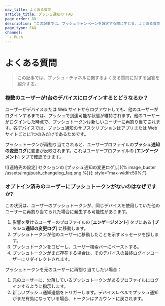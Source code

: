 ```yaml
---
nav_title: よくある質問
article_title: プッシュ通知の FAQ
page_order: 80
description: "この記事では、プッシュキャンペーンを設定する際に生じる、よくある質問を取り上げる。"
page_type: FAQ
channel:
  - Push
---
```


# よくある質問

> この記事では、プッシュ・チャネルに関するよくある質問に対する回答を紹介する。

### 複数のユーザーが1台のデバイスにログインするとどうなるか？

ユーザーがデバイスまたは Web サイトからログアウトしても、他のユーザーがログインするまでは、プッシュで到達可能な状態が維持されます。他のユーザーがログインした時点で、プッシュトークンは新しいユーザーに再割り当てされます。各デバイスでは、プッシュ通知のサブスクリプションはアプリまたは Web サイトごとに1つのみだけであるためです。

プッシュトークンが再割り当てされると、ユーザープロファイルの**プッシュ通知の変更ログ**に変更が反映されます。これはユーザープロファイルの [**エンゲージメント**] タブで確認できます。

![[連絡先の設定] セクションの [プッシュ通知の変更ログ]。]({% image_buster /assets/img/push_changelog_faq.png %}){: style="max-width:50%;"}

### オプトイン済みのユーザーにプッシュトークンがないのはなぜですか?

この状況は、ユーザーのプッシュトークンが、同じデバイスを使用していた他のユーザーに再割り当てられた場合に発生する可能性があります。

1. 影響を受けるユーザーのプロファイルの [**エンゲージメント**] タブにある [**プッシュ通知の変更ログ**] に移動します。
2. プッシュトークンが他のユーザーに移動したことを示すメッセージを探します。
3. プッシュトークンをコピーし、ユーザー検索バーにペーストする。 
4. プッシュトークンがまだ存在する場合は、そのデバイスの最終ログインユーザーにリダイレクトされます。

プッシュトークンを元のユーザーに再割り当てしたい場合：

1. 元のユーザーに、欠落しているプッシュトークンがあるプロファイルにログインするように指示します。
2. 新しいプッシュ通知送信をトリガーします。デバイスレベルでプッシュ通知がまだ有効になっている場合、トークンはアカウントに戻されます。


